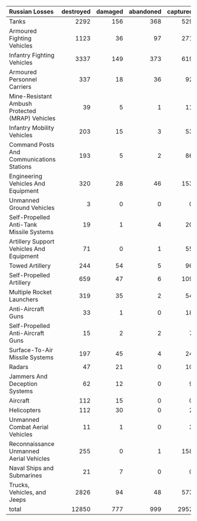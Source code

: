 | Russian Losses                                   |   destroyed |   damaged |   abandoned |   captured |   total |
|:-------------------------------------------------|------------:|----------:|------------:|-----------:|--------:|
| Tanks                                            |        2292 |       156 |         368 |        529 |    3345 |
| Armoured Fighting Vehicles                       |        1123 |        36 |          97 |        271 |    1527 |
| Infantry Fighting Vehicles                       |        3337 |       149 |         373 |        619 |    4478 |
| Armoured Personnel Carriers                      |         337 |        18 |          36 |         92 |     483 |
| Mine-Resistant Ambush Protected  (MRAP) Vehicles |          39 |         5 |           1 |         11 |      56 |
| Infantry Mobility Vehicles                       |         203 |        15 |           3 |         53 |     274 |
| Command Posts And Communications Stations        |         193 |         5 |           2 |         86 |     286 |
| Engineering Vehicles And Equipment               |         320 |        28 |          46 |        153 |     547 |
| Unmanned Ground Vehicles                         |           3 |         0 |           0 |          0 |       3 |
| Self-Propelled Anti-Tank Missile Systems         |          19 |         1 |           4 |         20 |      44 |
| Artillery Support Vehicles And Equipment         |          71 |         0 |           1 |         55 |     127 |
| Towed Artillery                                  |         244 |        54 |           5 |         96 |     399 |
| Self-Propelled Artillery                         |         659 |        47 |           6 |        109 |     821 |
| Multiple Rocket Launchers                        |         319 |        35 |           2 |         54 |     410 |
| Anti-Aircraft Guns                               |          33 |         1 |           0 |         18 |      52 |
| Self-Propelled Anti-Aircraft Guns                |          15 |         2 |           2 |          7 |      26 |
| Surface-To-Air Missile Systems                   |         197 |        45 |           4 |         24 |     270 |
| Radars                                           |          47 |        21 |           0 |         10 |      78 |
| Jammers And Deception Systems                    |          62 |        12 |           0 |          9 |      83 |
| Aircraft                                         |         112 |        15 |           0 |          0 |     127 |
| Helicopters                                      |         112 |        30 |           0 |          2 |     144 |
| Unmanned Combat Aerial Vehicles                  |          11 |         1 |           0 |          3 |      15 |
| Reconnaissance Unmanned Aerial Vehicles          |         255 |         0 |           1 |        158 |     414 |
| Naval Ships and Submarines                       |          21 |         7 |           0 |          0 |      28 |
| Trucks, Vehicles, and Jeeps                      |        2826 |        94 |          48 |        573 |    3541 |
| total                                            |       12850 |       777 |         999 |       2952 |   17578 |